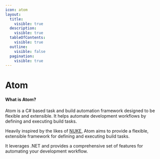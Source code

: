 ```yaml
---
icon: atom
layout:
  title:
    visible: true
  description:
    visible: true
  tableOfContents:
    visible: true
  outline:
    visible: false
  pagination:
    visible: true
---
```


# Atom

#### What is Atom?

Atom is a C# based task and build automation framework designed to be flexible and extensible. It helps automate development workflows by defining and executing build tasks.

Heavily inspired by the likes of [NUKE](https://nuke.build/), Atom aims to provide a flexible, extensible framework for defining and executing build tasks.

It leverages .NET and provides a comprehensive set of features for automating your development workflow.
